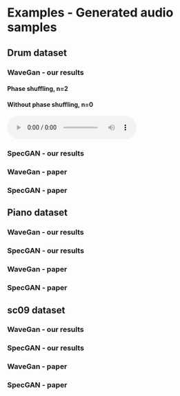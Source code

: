 # Examples - Generated audio samples

## Drum dataset

### WaveGan - our results
#### Phase shuffling, n=2

#### Without phase shuffling, n=0

<audio controls>
  <source src="./examples/drum n=0.mp3" type="audio/mpeg">
</audio>

### SpecGAN - our results
### WaveGan - paper
### SpecGAN - paper


## Piano dataset
### WaveGan - our results
### SpecGAN - our results
### WaveGan - paper
### SpecGAN - paper


## sc09 dataset
### WaveGan - our results
### SpecGAN - our results
### WaveGan - paper
### SpecGAN - paper

